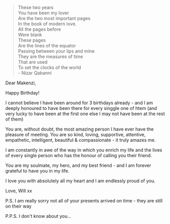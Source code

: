 > These two years\
> You have been my lover\
> Are the two most important pages\
> In the book of modern love.\
> All the pages before\
> Were blank\
> These pages\
> Are the lines of the equator\
> Passing between your lips and mine\
> They are the measures of time\
> That are used\
> To set the clocks of the world\
> \- Nizar Qabanni

Dear Makenzi,

Happy Birthday!

I cannot believe I have been around for 3 birthdays already - and I am deeply honoured to have been there for every singgle one of htem (and very lucky to have been at the first one else I may not have been at the rest of them)

You are, without doubt, the most amazing person I have ever have the pleasure of meeting. You are so kind, loving, supportive, attentive, empathetic, intelligent, beautiful & compassionate - it truly amazes me.

I am constantly in awe of the way in which you enrich my life and the lives of every single person who has the honour of calling you their friend.

You are my soulmate, my hero, and my best friend - and I am forever grateful to have you in my life.

I love you with absolutely all my heart and I am endlessly proud of you.

Love, Will xx

P.S. I am really sorry not all of your presents arrived on time - they are still on their way

P.P.S. I don't know about you...
